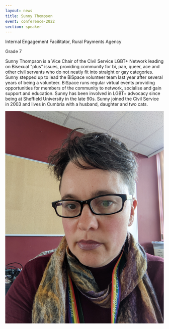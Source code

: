 ```yaml
---
layout: news
title: Sunny Thompson
event: conference-2022
section: speaker
---
```

Internal Engagement Facilitator, Rural Payments Agency

Grade 7

Sunny Thompson is a Vice Chair of the Civil Service LGBT+ Network leading on Bisexual "plus" issues, providing community for bi, pan, queer, ace and other civil servants who do not neatly fit into straight or gay categories.  Sunny stepped up to lead the BiSpace volunteer team last year after several years of being a volunteer. BiSpace runs regular virtual events providing opportunities for members of the community to network, socialise and gain support and education. Sunny has been involved in LGBT+ advocacy since being at Sheffield University in the late 90s. Sunny joined the Civil Service in 2003 and lives in Cumbria with a husband, daughter and two cats.

![](/assets/images/uploads/sunny_thompson.jpg)